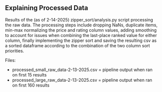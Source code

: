 ## Explaining Processed Data
Results of the (as of 2-14-2025) zipper_sort/analysis.py script processing the raw data. The processing steps include dropping NaNs, duplicate items, min-max normalizing the price and rating column values, adding smoothing to account for issues when combining the last-place ranked value for either column, finally implementing the zipper sort and saving the resulting csv as a sorted dataframe according to the combination of the two column sort priorities.

Files: 

- processed_small_raw_data-2-13-2025.csv  = pipeline output when ran on first 15 results
- processed_large_raw_data-2-13-2025.csv  = pipeline output when ran on first 160 results
